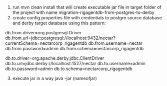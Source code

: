 1. run mvn clean install that will create executable jar file in target folder of the project with name
migration-rigagentdb-from-postgres-to-derby
2. create config.properties file with credentials to postgre source database and derby target database using this pattern:

db.from.driver=org.postgresql.Driver
db.from.url=jdbc:postgresql://localhost:9432/nectar?currentSchema=nectarcorp_rigagentdb
db.from.username=nectar
db.from.password=admin
db.from.schema=nectarcorp_rigagentdb

db.to.driver=org.apache.derby.jdbc.ClientDriver
db.to.url=jdbc:derby://localhost:1527/nectar
db.to.username=admin
db.to.password=admin
db.to.schema=nectarcorp_rigagentdb

3. execute jar in a way java -jar (nameofjar)
